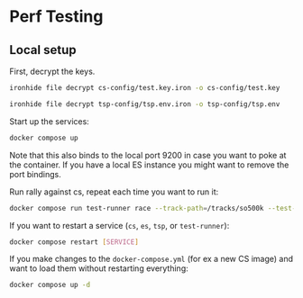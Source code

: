# Perf Testing

## Local setup

First, decrypt the keys.

```bash
ironhide file decrypt cs-config/test.key.iron -o cs-config/test.key
```

```bash
ironhide file decrypt tsp-config/tsp.env.iron -o tsp-config/tsp.env
```

Start up the services:

```bash
docker compose up
```

Note that this also binds to the local port 9200 in case you want to poke at the container. If you have a local ES instance you might want to remove the port bindings.


Run rally against cs, repeat each time you want to run it:

```bash
docker compose run test-runner race --track-path=/tracks/so500k --test-mode --pipeline=benchmark-only --target-hosts=cs:8675
```

If you want to restart a service (`cs`, `es`, `tsp`, or `test-runner`):

```bash
docker compose restart [SERVICE]
```

If you make changes to the `docker-compose.yml` (for ex a new CS image) and want to load them without restarting everything:

```bash
docker compose up -d
```
